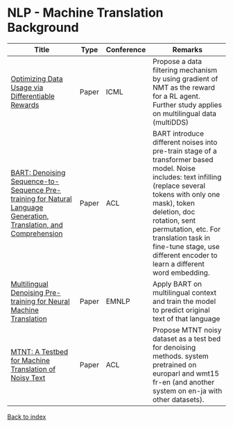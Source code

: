 # NLP - Machine Translation Background
|Title|Type|Conference|Remarks
|--|--|--|--|
|[Optimizing Data Usage via Differentiable Rewards](https://arxiv.org/pdf/1911.10088.pdf)|Paper|ICML|Propose a data filtering mechanism by using gradient of NMT as the reward for a RL agent. Further study applies on multilingual data (multiDDS)|
|[BART: Denoising Sequence-to-Sequence Pre-training for Natural Language Generation, Translation, and Comprehension](https://arxiv.org/pdf/1910.13461.pdf)|Paper|ACL|BART introduce different noises into pre-train stage of a transformer based model. Noise includes: text infilling (replace several tokens with only one mask), token deletion, doc rotation, sent permutation, etc. For translation task in fine-tune stage, use different encoder to learn a different word embedding.|
|[Multilingual Denoising Pre-training for Neural Machine Translation](https://arxiv.org/pdf/2001.08210.pdf)|Paper|EMNLP| Apply BART on multilingual context and train the model to predict original text of that language|
|[MTNT: A Testbed for Machine Translation of Noisy Text](https://arxiv.org/pdf/1809.00388.pdf)|Paper|ACL|Propose MTNT noisy dataset as a test bed for denoising methods. system pretrained on europarl and wmt15 fr-en (and another system on en-ja with other datasets).


[Back to index](../../README.md)